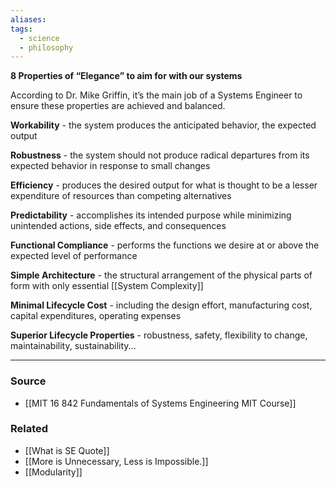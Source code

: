 ```yaml
---
aliases: 
tags:
  - science
  - philosophy
---
```

**8 Properties of “Elegance” to aim for with our systems**

According to Dr. Mike Griffin, it’s the main job of a Systems Engineer to ensure these properties are achieved and balanced.

**Workability** - the system produces the anticipated behavior, the expected output

**Robustness** - the system should not produce radical departures from its expected behavior in response to small changes

**Efficiency** - produces the desired output for what is thought to be a lesser expenditure of resources than competing alternatives

**Predictability** - accomplishes its intended purpose while minimizing unintended actions, side effects, and consequences

**Functional Compliance** - performs the functions we desire at or above the expected level of performance

**Simple Architecture** - the structural arrangement of the physical parts of form with only essential [[System Complexity]]

**Minimal Lifecycle Cost** - including the design effort, manufacturing cost, capital expenditures, operating expenses

**Superior Lifecycle Properties** - robustness, safety, flexibility to change, maintainability, sustainability...

---

### Source
- [[MIT 16 842 Fundamentals of Systems Engineering MIT Course]]

### Related
- [[What is SE Quote]]
- [[More is Unnecessary, Less is Impossible.]]
- [[Modularity]]